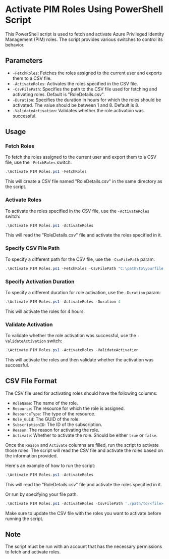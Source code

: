 # Activate PIM Roles Using PowerShell Script

This PowerShell script is used to fetch and activate Azure Privileged Identity Management (PIM) roles. The script provides various switches to control its behavior.

## Parameters

- `-FetchRoles`: Fetches the roles assigned to the current user and exports them to a CSV file.
- `-ActivateRoles`: Activates the roles specified in the CSV file.
- `-CsvFilePath`: Specifies the path to the CSV file used for fetching and activating roles. Default is "RoleDetails.csv".
- `-Duration`: Specifies the duration in hours for which the roles should be activated. The value should be between 1 and 8. Default is 8.
- `-ValidateActivation`: Validates whether the role activation was successful.

## Usage

### Fetch Roles

To fetch the roles assigned to the current user and export them to a CSV file, use the `-FetchRoles` switch:

```powershell
.\Activate PIM Roles.ps1 -FetchRoles
```

This will create a CSV file named "RoleDetails.csv" in the same directory as the script.

### Activate Roles

To activate the roles specified in the CSV file, use the `-ActivateRoles` switch:

```powershell
.\Activate PIM Roles.ps1 -ActivateRoles
```

This will read the "RoleDetails.csv" file and activate the roles specified in it.

### Specify CSV File Path

To specify a different path for the CSV file, use the `-CsvFilePath` param:

```powershell
.\Activate PIM Roles.ps1 -FetchRoles -CsvFilePath "C:\path\to\yourfile.csv"
```

### Specify Activation Duration

To specify a different duration for role activation, use the `-Duration` param:

```powershell
.\Activate PIM Roles.ps1 -ActivateRoles -Duration 4
```

This will activate the roles for 4 hours.

### Validate Activation

To validate whether the role activation was successful, use the `-ValidateActivation` switch:

```powershell
.\Activate PIM Roles.ps1 -ActivateRoles -ValidateActivation
```

This will activate the roles and then validate whether the activation was successful.

## CSV File Format

The CSV file used for activating roles should have the following columns:

- `RoleName`: The name of the role.
- `Resource`: The resource for which the role is assigned.
- `ResourceType`: The type of the resource.
- `Role_Guid`: The GUID of the role.
- `SubscriptionID`: The ID of the subscription.
- `Reason`: The reason for activating the role.
- `Activate`: Whether to activate the role. Should be either `true` or `false`.

Once the `Reason` and `Activate` columns are filled, run the script to activate those roles. The script will read the CSV file and activate the roles based on the information provided.

Here's an example of how to run the script:

```powershell
.\Activate PIM Roles.ps1 -ActivateRoles
```
This will read the "RoleDetails.csv" file and activate the roles specified in it.

Or run by specifying your file path.

```powershell
.\Activate PIM Roles.ps1 -ActivateRoles -CsvFilePath './path/to/<file>.csv'
```

Make sure to update the CSV file with the roles you want to activate before running the script.

## Note

The script must be run with an account that has the necessary permissions to fetch and activate roles.